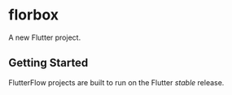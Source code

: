 # florbox

A new Flutter project.

## Getting Started

FlutterFlow projects are built to run on the Flutter _stable_ release.
